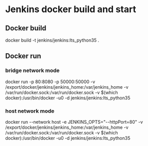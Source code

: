 
# Jenkins docker build and start

## Docker build 
docker build -t jenkins/jenkins:lts_python35 .


## Docker run 

### bridge network mode

docker run  -p 80:8080 -p 50000:50000 -v /export/docker/jenkins/jenkins_home:/var/jenkins_home -v /var/run/docker.sock:/var/run/docker.sock -v $(which docker):/usr/bin/docker -u0 -d jenkins/jenkins:lts_python35


### host network mode

docker run  --network host -e JENKINS_OPTS="--httpPort=80" -v /export/docker/jenkins/jenkins_home:/var/jenkins_home -v /var/run/docker.sock:/var/run/docker.sock -v $(which docker):/usr/bin/docker -u0 -d jenkins/jenkins:lts_python35

